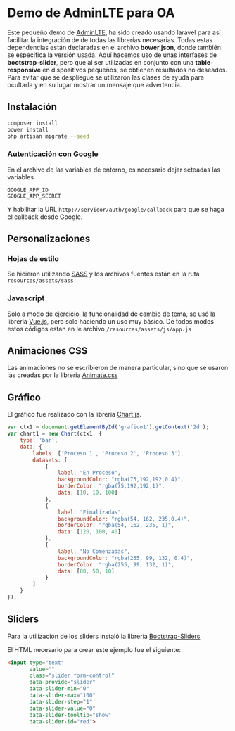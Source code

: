 # Demo de AdminLTE para OA
Este pequeño demo de [AdminLTE](https://almsaeedstudio.com/preview), ha sido creado usando laravel para así facilitar la integración de de todas las librerías necesarias.
Todas estas dependencias están declaradas en el archivo **bower.json**, donde también se especifica la versión usada.
Aquí hacemos uso de unas interfases de **bootstrap-slider**, pero que al ser utilizadas en conjunto con una **table-responsive** en dispositivos pequeños, se obtienen resultados no deseados. Para evitar que se despliegue se utilizaron las clases de ayuda para ocultarla y en su lugar mostrar un mensaje que advertencia.

## Instalación
```bash
composer install
bower install
php artisan migrate --seed
```

### Autenticación con Google
En el archivo de las variables de entorno, es necesario dejar seteadas las variables
```
GOOGLE_APP_ID
GOOGLE_APP_SECRET
``` 
Y habilitar la URL `http://servidor/auth/google/callback` para que se haga el callback desde Google.

## Personalizaciones
### Hojas de estilo
Se hicieron utilizando [SASS](http://sass-lang.com) y los archivos fuentes están en la ruta `resources/assets/sass`

### Javascript
Solo a modo de ejercicio, la funcionalidad de cambio de tema, se usó la librería [Vue.js](http://vuejs.org), pero solo haciendo un uso muy básico. De todos modos estos códigos estan en le archivo `/resources/assets/js/app.js`

## Animaciones CSS
Las animaciones no se escribieron de manera particular, sino que se usaron las creadas por la libreria [Animate.css](https://daneden.github.io/animate.css)

## Gráfico
El gráfico fue realizado con la librería [Chart.js](http://www.chartjs.org).
```javascript
var ctx1 = document.getElementById('grafico1').getContext('2d');
var chart1 = new Chart(ctx1, {
    type: 'bar',
    data: {
        labels: ['Proceso 1', 'Proceso 2', 'Proceso 3'],
        datasets: [
            {
                label: "En Proceso",
                backgroundColor: "rgba(75,192,192,0.4)",
                borderColor: "rgba(75,192,192,1)",
                data: [10, 10, 100]
            },
            {
                label: "Finalizadas",
                backgroundColor: "rgba(54, 162, 235,0.4)",
                borderColor: "rgba(54, 162, 235, 1)",
                data: [120, 100, 40]
            },
            {
                label: "No Comenzadas",
                backgroundColor: "rgba(255, 99, 132, 0.4)",
                borderColor: "rgba(255, 99, 132, 1)",
                data: [80, 50, 10]
            }
        ]
    }
});
```

## Sliders
Para la utilización de los sliders instaló la librería [Bootstrap-Sliders](https://github.com/seiyria/bootstrap-slider)


El HTML necesario para crear este ejemplo fue el siguiente:
```html
<input type="text"
       value=""
       class="slider form-control"
       data-provide="slider"
       data-slider-min="0"
       data-slider-max="100"
       data-slider-step="1"
       data-slider-value="0"
       data-slider-tooltip="show"
       data-slider-id="red">
```